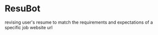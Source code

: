 # ResuBot
revising user's resume to match the requirements and expectations of a specific job website url
